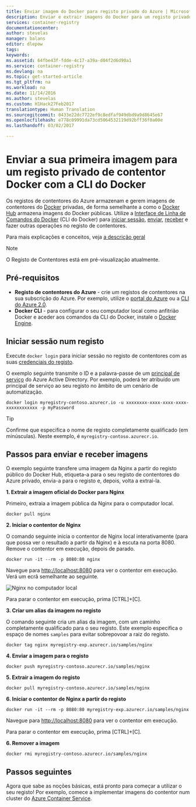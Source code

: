 ```yaml
---
title: Enviar imagem do Docker para registo privado do Azure | Microsoft Docs
description: Enviar e extrair imagens do Docker para um registo privado de contentor do Azure com a CLI do Docker
services: container-registry
documentationcenter: 
author: stevelas
manager: balans
editor: dlepow
tags: 
keywords: 
ms.assetid: 64fbe43f-fdde-4c17-a39a-d04f2d6d90a1
ms.service: container-registry
ms.devlang: na
ms.topic: get-started-article
ms.tgt_pltfrm: na
ms.workload: na
ms.date: 11/14/2016
ms.author: stevelas
ms.custom: H1Hack27Feb2017
translationtype: Human Translation
ms.sourcegitcommit: 0433e22dc7722ef9c8edfaf949dbd9a9d8645e67
ms.openlocfilehash: e778c09991da73cd5064532119d92bff36f0a00e
ms.lasthandoff: 03/02/2017

---
```

# <a name="push-your-first-image-to-a-private-docker-container-registry-using-the-docker-cli"></a>Enviar a sua primeira imagem para um registo privado de contentor Docker com a CLI do Docker
Os registos de contentores do Azure armazenam e gerem imagens de contentores do [Docker](http://hub.docker.com) privadas, de forma semelhante a como o [Docker Hub](https://hub.docker.com/) armazena imagens do Docker públicas. Utilize a [Interface de Linha de Comandos do Docker](https://docs.docker.com/engine/reference/commandline/cli/) (CLI do Docker) para [iniciar sessão](https://docs.docker.com/engine/reference/commandline/login/), [enviar](https://docs.docker.com/engine/reference/commandline/push/), [receber](https://docs.docker.com/engine/reference/commandline/pull/) e fazer outras operações no registo de contentores. 

Para mais explicações e conceitos, veja [a descrição geral](container-registry-intro.md)


> [!NOTE]
> O Registo de Contentores está em pré-visualização atualmente.
> 
> 

## <a name="prerequisites"></a>Pré-requisitos
* **Registo de contentores do Azure** - crie um registos de contentores na sua subscrição do Azure. Por exemplo, utilize o [portal do Azure](container-registry-get-started-portal.md) ou a [CLI do Azure 2.0](container-registry-get-started-azure-cli.md).
* **Docker CLI** - para configurar o seu computador local como anfitrião Docker e aceder aos comandos da CLI do Docker, instale o [Docker Engine](https://docs.docker.com/engine/installation/).

## <a name="log-in-to-a-registry"></a>Iniciar sessão num registo
Execute `docker login` para iniciar sessão no registo de contentores com as suas [credenciais do registo](container-registry-authentication.md).

O exemplo seguinte transmite o ID e a palavra-passe de um [principal de serviço](../active-directory/active-directory-application-objects.md) do Azure Active Directory. Por exemplo, poderá ter atribuído um principal de serviço ao seu registo no âmbito de um cenário de automatização. 

```
docker login myregistry-contoso.azurecr.io -u xxxxxxxx-xxxx-xxxx-xxxx-xxxxxxxxxxxx -p myPassword
```

> [!TIP]
> Confirme que especifica o nome de registo completamente qualificado (em minúsculas). Neste exemplo, é `myregistry-contoso.azurecr.io`.

## <a name="steps-to-pull-and-push-an-image"></a>Passos para enviar e receber imagens
O exemplo seguinte transfere uma imagem da Nginx a partir do registo público do Docker Hub, etiqueta-a para o seu registo de contentores do Azure privado, envia-a para o registo e, depois, volta a extraí-la.

**1. Extrair a imagem oficial do Docker para Nginx**

Primeiro, extraia a imagem pública da Nginx para o computador local.

```
docker pull nginx
```
**2. Iniciar o contentor de Nginx**

O comando seguinte inicia o contentor de Nginx local interativamente (para que possa ver o resultado a partir da Nginx) e à escuta na porta 8080. Remove o contentor em execução, depois de parado.

```
docker run -it --rm -p 8080:80 nginx
```

Navegue para [http://localhost:8080](http://localhost:8080) para ver o contentor em execução. Verá um ecrã semelhante ao seguinte.

![Nginx no computador local](./media/container-registry-get-started-docker-cli/nginx.png)

Para parar o contentor em execução, prima [CTRL]+[C].

**3. Criar um alias da imagem no registo**

O comando seguinte cria um alias da imagem, com um caminho completamente qualificado para o seu registo. Este exemplo especifica o espaço de nomes `samples` para evitar sobrepovoar a raiz do registo.

```
docker tag nginx myregistry-exp.azurecr.io/samples/nginx
```  

**4. Enviar a imagem para o registo**

```
docker push myregistry-contoso.azurecr.io/samples/nginx
``` 

**5. Extrair a imagem do registo**

```
docker pull myregistry-contoso.azurecr.io/samples/nginx
``` 

**6. Iniciar o contentor de Nginx a partir do registo**

```
docker run -it --rm -p 8080:80 myregistry-exp.azurecr.io/samples/nginx
```

Navegue para [http://localhost:8080](http://localhost:8080) para ver o contentor em execução.

Para parar o contentor em execução, prima [CTRL]+[C].

**6. Remover a imagem**

```
docker rmi myregistry-contoso.azurecr.io/samples/nginx
```



## <a name="next-steps"></a>Passos seguintes
Agora que sabe as noções básicas, está pronto para começar a utilizar o seu registo! Por exemplo, comece a implementar imagens do contentor num cluster do [Azure Container Service](https://azure.microsoft.com/documentation/services/container-service/).





